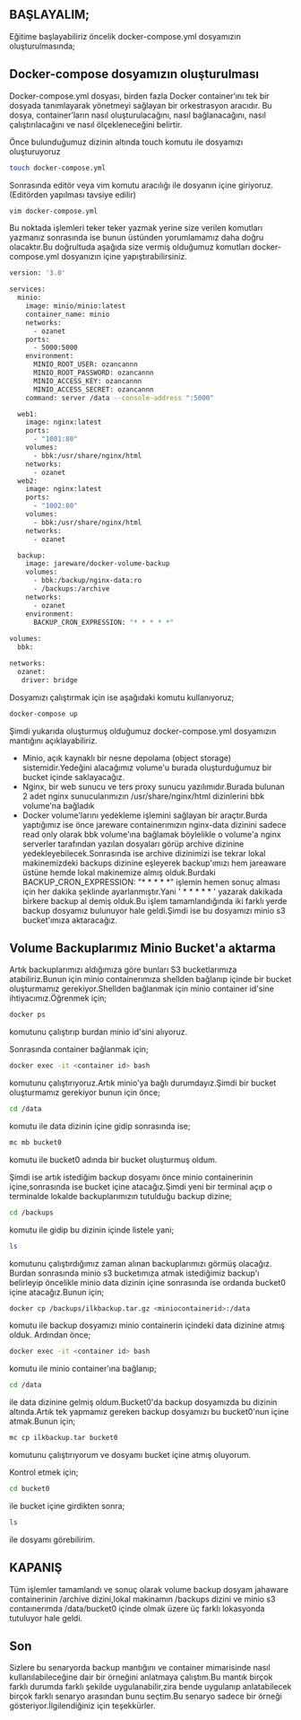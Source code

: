 ## BAŞLAYALIM;
Eğitime başlayabiliriz öncelik docker-compose.yml dosyamızın oluşturulmasında;
## Docker-compose dosyamızın oluşturulması

Docker-compose.yml dosyası, birden fazla Docker container’ını tek bir dosyada tanımlayarak yönetmeyi sağlayan bir orkestrasyon aracıdır. Bu dosya, container’ların nasıl oluşturulacağını, nasıl bağlanacağını, nasıl çalıştırılacağını ve nasıl ölçekleneceğini belirtir.

Önce bulunduğumuz dizinin altında touch komutu ile dosyamızı oluşturuyoruz

```sh
touch docker-compose.yml
```

Sonrasında editör veya vim komutu aracılığı ile dosyanın içine giriyoruz.(Editörden yapılması tavsiye edilir)

```sh
vim docker-compose.yml 
```

Bu noktada işlemleri teker teker yazmak yerine size verilen komutları yazmanız sonrasında ise bunun üstünden yorumlamamız daha doğru olacaktır.Bu doğrultuda aşağıda size vermiş olduğumuz komutları docker-compose.yml dosyanızın içine yapıştırabilirsiniz.

```sh
version: '3.0'

services:
  minio:
    image: minio/minio:latest
    container_name: minio
    networks:
      - ozanet
    ports:
      - 5000:5000
    environment:
      MINIO_ROOT_USER: ozancannn
      MINIO_ROOT_PASSWORD: ozancannn
      MINIO_ACCESS_KEY: ozancannn
      MINIO_ACCESS_SECRET: ozancannn
    command: server /data --console-address ":5000"

  web1:
    image: nginx:latest
    ports:
      - "1001:80"
    volumes:
      - bbk:/usr/share/nginx/html
    networks:
      - ozanet
  web2:
    image: nginx:latest
    ports:
      - "1002:80"
    volumes:
      - bbk:/usr/share/nginx/html
    networks:
      - ozanet

  backup:
    image: jareware/docker-volume-backup
    volumes:
      - bbk:/backup/nginx-data:ro
      - /backups:/archive
    networks:
      - ozanet
    environment:
      BACKUP_CRON_EXPRESSION: "* * * * *"   
    
volumes:
  bbk:

networks:
  ozanet:
   driver: bridge   
```
Dosyamızı çalıştırmak için ise aşağıdaki komutu kullanıyoruz;
```sh 
docker-compose up
```


Şimdi yukarıda oluşturmuş olduğumuz docker-compose.yml dosyamızın mantığını açıklayabiliriz.


 - Minio, açık kaynaklı bir nesne depolama (object storage) sistemidir.Yedeğini alacağımız volume'u burada oluşturduğumuz bir bucket içinde saklayacağız.
 - Nginx, bir web sunucu ve ters proxy sunucu yazılımıdır.Burada bulunan 2 adet nginx sunucularımızın /usr/share/nginx/html dizinlerini bbk volume'na bağladık
 - Docker volume'larını yedekleme işlemini sağlayan bir araçtır.Burda yaptığımız ise önce jareware containerımızın nginx-data dizinini sadece read only olarak bbk volume'ına bağlamak böylelikle o volume'a nginx serverler tarafından yazılan dosyaları görüp archive dizinine yedekleyebilecek.Sonrasında ise archive dizinimizi ise tekrar lokal makinemizdeki backups dizinine eşleyerek backup'ımızı hem jareaware üstüne hemde lokal makinemize almış olduk.Burdaki BACKUP_CRON_EXPRESSION: "* * * * *" işlemin hemen sonuç alması için her dakika şeklinde ayarlanmıştır.Yani ' * * * * * ' yazarak dakikada birkere backup al demiş olduk.Bu işlem tamamlandığında iki farklı yerde backup dosyamız bulunuyor hale geldi.Şimdi ise bu dosyamızı minio s3 bucket'ımıza aktaracağız.








## Volume Backuplarımız Minio Bucket'a aktarma
Artık backuplarımızı aldığımıza göre bunları S3 bucketlarımıza atabiliriz.Bunun için minio containerımıza shellden bağlanıp içinde bir bucket oluşturmamız gerekiyor.Shellden bağlanmak için minio container id'sine ihtiyacımız.Öğrenmek için;

```sh 
docker ps
```
komutunu çalıştırıp burdan minio id'sini alıyoruz.

Sonrasında container bağlanmak için;
```sh 
docker exec -it <container id> bash
```
komutunu çalıştırıyoruz.Artık minio'ya bağlı durumdayız.Şimdi bir bucket oluşturmamız gerekiyor bunun için önce;
```sh 
cd /data
```
komutu ile data dizinin içine gidip sonrasında ise;
```sh 
mc mb bucket0
```
komutu ile bucket0 adında bir bucket oluşturmuş oldum.

Şimdi ise artık istediğim backup dosyamı önce minio containerinin içine,sonrasında ise bucket içine atacağız.Şimdi yeni bir terminal açıp o terminalde lokalde backuplarımızın tutulduğu backup dizine;
```sh 
cd /backups
``` 
komutu ile gidip bu dizinin içinde listele yani;
```sh 
ls
```
komutunu çalıştırdığımız zaman alınan backuplarımızı görmüş olacağız.
Burdan sonrasında minio s3 bucketımıza atmak istediğimiz  backup'ı belirleyip öncelikle minio data dizinin içine sonrasında ise ordanda bucket0 içine atacağız.Bunun için;
```sh 
docker cp /backups/ilkbackup.tar.gz <miniocontainerid>:/data
```
komutu ile backup dosyamızı minio containerin içindeki data dizinine atmış olduk.
Ardından önce;
```sh
docker exec -it <container id> bash
```
komutu ile minio container'ına bağlanıp;
```sh
cd /data
```
ile data dizinine gelmiş oldum.Bucket0'da backup dosyamızda bu dizinin altında.Artık tek yapmamız gereken backup dosyamızı bu bucket0'nun içine atmak.Bunun için;
```sh
mc cp ilkbackup.tar bucket0 
```
komutunu çalıştırıyorum ve dosyamı bucket içine atmış oluyorum.

Kontrol etmek için;
```sh
cd bucket0
```
ile bucket içine girdikten sonra;
```sh
ls
```
ile dosyamı görebilirim.

## KAPANIŞ

Tüm işlemler tamamlandı ve sonuç olarak volume backup dosyam jahaware containerinin /archive dizini,lokal makinamın /backups dizini ve minio s3 contaınerımda /data/bucket0 içinde olmak üzere üç farklı lokasyonda tutuluyor hale geldi.

## Son
Sizlere bu senaryorda backup mantığını ve container mimarisinde nasıl kullanılabileceğine dair bir örneğini anlatmaya çalıştım.Bu mantık birçok farklı durumda farklı şekilde uygulanabilir,zira bende uygulanıp anlatabilecek birçok farklı senaryo arasından bunu seçtim.Bu senaryo sadece bir örneği gösteriyor.İlgilendiğiniz için teşekkürler.
